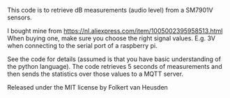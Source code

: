 This code is to retrieve dB measurements (audio level) from a SM7901V sensors.

I bought mine from https://nl.aliexpress.com/item/1005002395958513.html
When buying one, make sure you choose the right signal values. E.g. 3V when connecting to the serial port of a raspberry pi.

See the code for details (assumed is that you have basic understanding of the python language).
The code retrieves 5 seconds of measurements and then sends the statistics over those values to a MQTT server.


Released under the MIT license by Folkert van Heusden
